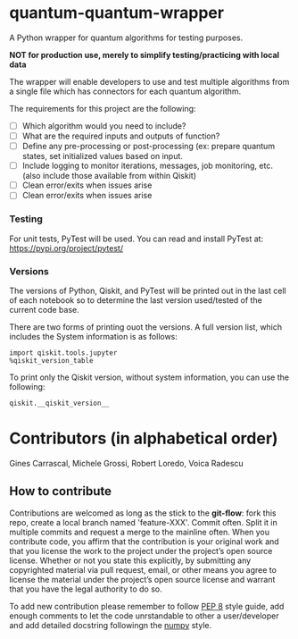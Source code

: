 # quantum-quantum-wrapper
A Python wrapper for quantum algorithms for testing purposes. 

**NOT for production use, merely to simplify testing/practicing with local data**

The wrapper will enable developers to use and test multiple algorithms from a single file which has connectors for each quantum algorithm. 


The requirements for this project are the following: 
- [ ] Which algorithm would you need to include?
- [ ] What are the required inputs and outputs of function?
- [ ] Define any pre-processing or post-processing (ex: prepare quantum states, set initialized values based on input. 
- [ ] Include logging to monitor iterations, messages, job monitoring, etc. (also include those available from within Qiskit) 
- [ ] Clean error/exits when issues arise
- [ ] Clean error/exits when issues arise

### Testing
For unit tests, PyTest will be used. You can read and install PyTest at: https://pypi.org/project/pytest/ 

### Versions 
The versions of Python, Qiskit, and PyTest will be printed out in the last cell of each notebook so to determine the last version used/tested of the current code base. 

There are two forms of printing ouot the versions. 
A full version list, which includes the System information is as follows: 
```
import qiskit.tools.jupyter
%qiskit_version_table
```

To print only the Qiskit version, without system information, you can use the following: 
```
qiskit.__qiskit_version__
```


# Contributors (in alphabetical order)
Gines Carrascal, Michele Grossi, Robert Loredo, Voica Radescu

## How to contribute

Contributions are welcomed as long as the stick to the **git-flow**: fork 
this repo, create a local branch named 'feature-XXX'. Commit often. Split 
it in multiple commits and request a merge to the mainline often. 
When you contribute code, you affirm that the contribution is your original work and that you license the work to the project under the project’s open source license. Whether or not you state this explicitly, by submitting any copyrighted material via pull request, email, or other means you agree to license the material under the project’s open source license and warrant that you have the legal authority to do so.

To add new contribution please remember to follow 
[PEP 8](https://www.python.org/dev/peps/pep-0008/)
style guide, add enough comments to let the code unrstandable to other a
user/developer and add detailed docstring followingn the [numpy](https://numpydoc.readthedocs.io/en/latest/format.html)
style.

